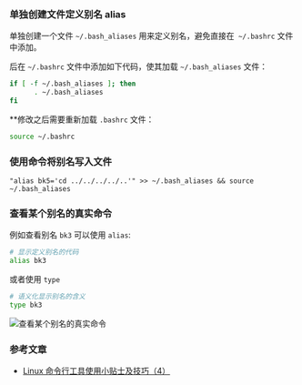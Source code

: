 

### 单独创建文件定义别名 alias


单独创建一个文件 `~/.bash_aliases` 用来定义别名，避免直接在` ~/.bashrc` 文件中添加。

后在 `~/.bashrc` 文件中添加如下代码，使其加载 `~/.bash_aliases` 文件：


```bash
if [ -f ~/.bash_aliases ]; then
      . ~/.bash_aliases
fi
```

**修改之后需要重新加载 `.bashrc` 文件：

```bash
source ~/.bashrc
```

### 使用命令将别名写入文件


```
"alias bk5='cd ../../../../..'" >> ~/.bash_aliases && source ~/.bash_aliases
```

### 查看某个别名的真实命令

例如查看别名 `bk3` 可以使用 `alias`:

```bash
# 显示定义别名的代码
alias bk3
```

或者使用 `type`

```bash
# 语义化显示别名的含义
type bk3
```

![查看某个别名的真实命令](http://xiaoshujiang.wencaizhang.com/xiaoshujiang/2019/view-the-true-command-via-alias-and-type.png)


### 参考文章

+ [Linux 命令行工具使用小贴士及技巧（4）](http://blog.jobbole.com/110848/)
